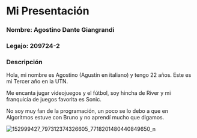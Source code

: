 # Mi Presentación

### Nombre: Agostino Dante Giangrandi

### Legajo: 209724-2

### Descripción
Hola, mi nombre es Agostino (Agustín en italiano) y tengo 22 años. Este es mi Tercer año en la UTN.

Me encanta jugar videojuegos y el fútbol, soy hincha de River y mi franquicia de juegos favorita es Sonic.

No soy muy fan de la programación, un poco se lo debo a que en Algoritmos estuve con Bruno y no aprendí mucho que digamos.

![152999427_797312374326605_7718201480440849650_n](https://github.com/pdepjm/2024-tp0-presentacion-AgostinoG/assets/164388209/b1b44bee-135b-4e64-a90c-779c1c9e911d)
